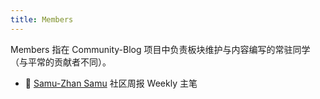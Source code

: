 ```yaml
---
title: Members
---
```


Members 指在 Community-Blog 项目中负责板块维护与内容编写的常驻同学（与平常的贡献者不同）。

- 🌊‍ [Samu-Zhan Samu](https://github.com/Samu-Zhan) 社区周报 Weekly 主笔
